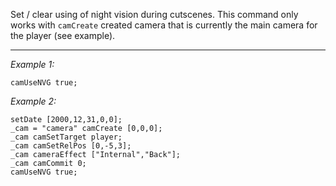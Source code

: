 Set / clear using of night vision during cutscenes. This command only works with `camCreate` created camera that is currently the main camera for the player (see example).


---
*Example 1:*
```sqf
camUseNVG true;
```

*Example 2:*
```sqf
setDate [2000,12,31,0,0];
_cam = "camera" camCreate [0,0,0];
_cam camSetTarget player;
_cam camSetRelPos [0,-5,3];
_cam cameraEffect ["Internal","Back"];
_cam camCommit 0;
camUseNVG true;
```